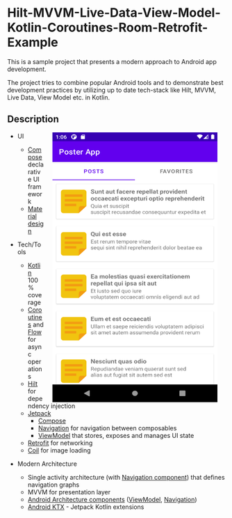 # Hilt-MVVM-Live-Data-View-Model-Kotlin-Coroutines-Room-Retrofit-Example

This is a sample project that presents a modern approach to Android app development.

The project tries to combine popular Android tools and to demonstrate best development practices by utilizing up to date tech-stack like Hilt, MVVM, Live Data, View Model etc. in Kotlin.

  ## Description

  <img src="poster1.png" width="380" height="620" align="right" hspace="20">

  * UI 
     * [Compose](https://developer.android.com/jetpack/compose) declarative UI framework
     * [Material design](https://material.io/design)

  * Tech/Tools
      * [Kotlin](https://kotlinlang.org/) 100% coverage
      * [Coroutines](https://kotlinlang.org/docs/reference/coroutines-overview.html) and [Flow](https://developer.android.com/kotlin/flow) for async operations
      * [Hilt](https://developer.android.com/training/dependency-injection/hilt-android) for dependency injection
      * [Jetpack](https://developer.android.com/jetpack)
          * [Compose](https://developer.android.com/jetpack/compose) 
          * [Navigation](https://developer.android.com/topic/libraries/architecture/navigation/) for navigation between composables
          * [ViewModel](https://developer.android.com/topic/libraries/architecture/viewmodel) that stores, exposes and manages UI state
      * [Retrofit](https://square.github.io/retrofit/) for networking
      * [Coil](https://github.com/coil-kt/coil) for image loading

  * Modern Architecture
      * Single activity architecture (with [Navigation component](https://developer.android.com/guide/navigation/navigation-getting-started)) that defines navigation graphs
      * MVVM for presentation layer
      * [Android Architecture components](https://developer.android.com/topic/libraries/architecture) ([ViewModel](https://developer.android.com/topic/libraries/architecture/viewmodel), [Navigation](https://developer.android.com/jetpack/androidx/releases/navigation))
      * [Android KTX](https://developer.android.com/kotlin/ktx) - Jetpack Kotlin extensions

